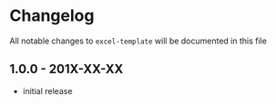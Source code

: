 # Changelog

All notable changes to `excel-template` will be documented in this file

## 1.0.0 - 201X-XX-XX

- initial release
